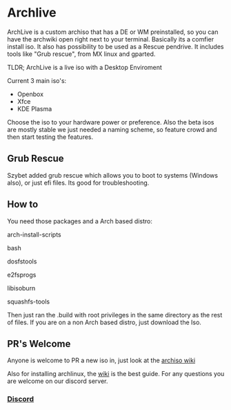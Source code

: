 # Archlive
ArchLive is a custom archiso that has a DE or WM preinstalled, so you can have the archwiki open right next to 
your terminal. Basically its a comfier install iso. It also has possibility
to be used as a Rescue pendrive. It includes tools like "Grub rescue", from MX linux and gparted.

TLDR; ArchLive is a live iso with a Desktop Enviroment 

Current 3 main iso's:
 * Openbox
 * Xfce
 * KDE Plasma
 
Choose the iso to your hardware power or preference.
Also the beta isos are mostly stable we just needed a naming scheme, so feature crowd and then start testing the features.

## Grub Rescue
Szybet added grub rescue which allows you to boot to systems (Windows also), or just efi files.
Its good for troubleshooting.
## How to
You need those packages and a Arch based distro:

arch-install-scripts

bash

dosfstools

e2fsprogs

libisoburn

squashfs-tools

Then just ran the .build with root privileges in the same directory as the rest of files.
If you are on a non Arch based distro, just download the Iso.

## PR's Welcome
Anyone is welcome to PR a new iso in, just look at the [archiso wiki](https://wiki.archlinux.org/index.php/archiso)

Also for installing archlinux, the [wiki](https://wiki.archlinux.org/index.php/Installation_guide) is the best guide.
For any questions you are welcome on our discord server.

### [Discord](https://discord.gg/a9DtayU)
